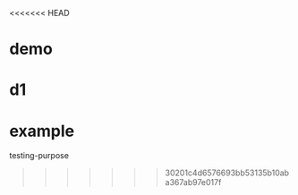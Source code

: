 <<<<<<< HEAD
# demo
d1
=======
# example
testing-purpose
>>>>>>> 30201c4d6576693bb53135b10aba367ab97e017f

